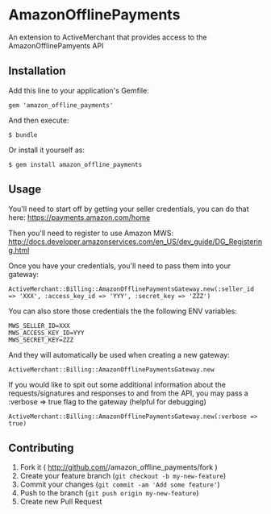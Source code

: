 # AmazonOfflinePayments

An extension to ActiveMerchant that provides access to the AmazonOfflinePamyents API

## Installation

Add this line to your application's Gemfile:

    gem 'amazon_offline_payments'

And then execute:

    $ bundle

Or install it yourself as:

    $ gem install amazon_offline_payments

## Usage

You'll need to start off by getting your seller credentials, you can do that here: https://payments.amazon.com/home

Then you'll need to register to use Amazon MWS: http://docs.developer.amazonservices.com/en_US/dev_guide/DG_Registering.html

Once you have your credentials, you'll need to pass them into your gateway:

    ActiveMerchant::Billing::AmazonOfflinePaymentsGateway.new(:seller_id => 'XXX', :access_key_id => 'YYY', :secret_key => 'ZZZ')

You can also store those credentials the the following ENV variables:

    MWS_SELLER_ID=XXX
    MWS_ACCESS_KEY_ID=YYY
    MWS_SECRET_KEY=ZZZ

And they will automatically be used when creating a new gateway:

    ActiveMerchant::Billing::AmazonOfflinePaymentsGateway.new

If you would like to spit out some additional information about the requests/signatures and responses to and from the API, you may pass a :verbose => true flag to the gateway (helpful for debugging)

    ActiveMerchant::Billing::AmazonOfflinePaymentsGateway.new(:verbose => true)


## Contributing

1. Fork it ( http://github.com/<my-github-username>/amazon_offline_payments/fork )
2. Create your feature branch (`git checkout -b my-new-feature`)
3. Commit your changes (`git commit -am 'Add some feature'`)
4. Push to the branch (`git push origin my-new-feature`)
5. Create new Pull Request
